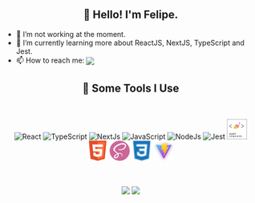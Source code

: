 <h2 align="center">👋 Hello! I'm Felipe.</h2>

- 🔭 I’m not working at the moment.
- 🌱 I’m currently learning more about ReactJS, NextJS, TypeScript and Jest.
- 📫 How to reach me: <a href="https://www.linkedin.com/in/felipe8297/" target="_blank"><img src="https://img.shields.io/badge/-LinkedIn-%230077B5?style=for-the-badge&logo=linkedin&logoColor=white" target="_blank" height="20" align="center"></a> 

<h2 align="center">🚀 Some Tools I Use</h2>
<br/>
<p align="center">
    <img src="https://cdn.jsdelivr.net/gh/devicons/devicon/icons/react/react-original.svg" width="40" height="40" alt="React"/>
    <img src="https://cdn.jsdelivr.net/gh/devicons/devicon/icons/typescript/typescript-plain.svg" width="40" height="40" alt="TypeScript"/>
    <img src="https://cdn.jsdelivr.net/gh/devicons/devicon/icons/nextjs/nextjs-original.svg" width="40" height="40" alt="NextJs"/>
    <img src="https://cdn.jsdelivr.net/gh/devicons/devicon/icons/javascript/javascript-original.svg" width="40" height="40" alt="JavaScript"/>
    <img src="https://cdn.jsdelivr.net/gh/devicons/devicon/icons/nodejs/nodejs-original.svg" width="40" height="40" alt="NodeJs"/>
    <img src="https://cdn.jsdelivr.net/gh/devicons/devicon/icons/jest/jest-plain.svg" width="40" height="40" alt="Jest"/>
    <img src="./assets/styled-components.png" alt="components" width="40" height="40" alt="Styled Components"/>
    <img src="./assets/html.png" alt="html" width="40" height="40" alt="HTML"/>
    <img src="./assets/sass.png" alt="sass" width="40" height="40" alt="Sass"/>
    <img src="./assets/css3.png" alt="css3" width="40" height="40" alt="CSS"/>
    <img src="./assets/vite.png" alt="vite" width="40" height="40" alt="ViteJs"/>  
</p>
<br>
<br>

<div align='center'>
  <img height="180em" src="https://github-readme-stats.vercel.app/api?username=Felipe8297&show_icons=true&theme=tokyonight&include_all_commits=true&count_private=true"/>
  <img height="180em" src="https://github-readme-stats.vercel.app/api/top-langs/?username=Felipe8297&layout=compact&langs_count=7&theme=tokyonight"/>
</div>

